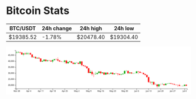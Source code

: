 # Bitcoin Stats

BTC/USDT|24h change|24h high|24h low|
|---|---|---|---|
|$19385.52|-1.78%|$20478.40|$19304.40|

<img src="./chart.svg">
